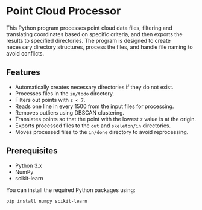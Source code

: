 # Point Cloud Processor

This Python program processes point cloud data files, filtering and translating coordinates based on specific criteria, and then exports the results to specified directories. The program is designed to create necessary directory structures, process the files, and handle file naming to avoid conflicts.

## Features

- Automatically creates necessary directories if they do not exist.
- Processes files in the `in/todo` directory.
- Filters out points with `z < 7`.
- Reads one line in every 1500 from the input files for processing.
- Removes outliers using DBSCAN clustering.
- Translates points so that the point with the lowest `z` value is at the origin.
- Exports processed files to the `out` and `skeleton/in` directories.
- Moves processed files to the `in/done` directory to avoid reprocessing.

## Prerequisites

- Python 3.x
- NumPy
- scikit-learn

You can install the required Python packages using:

```bash
pip install numpy scikit-learn
